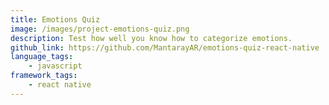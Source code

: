 ```yaml
---
title: Emotions Quiz
image: /images/project-emotions-quiz.png
description: Test how well you know how to categorize emotions.
github_link: https://github.com/MantarayAR/emotions-quiz-react-native
language_tags:
    - javascript
framework_tags:
    - react native
---
```

